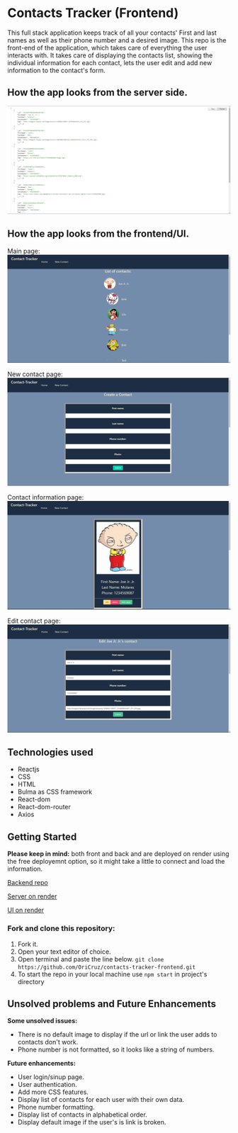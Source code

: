 # Contacts Tracker (Frontend)
This full stack application keeps track of all your contacts' First and last names as well as their phone number and a desired image. 
This repo is the front-end of the application, which takes care of everything the user interacts with. It takes care of displaying the contacts list, showing the individual information for each contact, lets the user edit and add new information to the contact's form. 

## How the app looks from the server side.
![backendImg](./src/imgs-readme/contact-tracker-backend.png)

## How the app looks from the frontend/UI.
Main page:
![frontend-Main](./src/imgs-readme/contact-tracker-frontend-main.png)

New contact page:
![frontend-New](./src/imgs-readme/contact-tracker-frontend-newpng.png)

Contact information page:
![frontend-Contact](./src/imgs-readme/contact-tracker-frontend-contact.png)

Edit contact page:
![frontend-Edit](./src/imgs-readme/contact-tracker-frontend-edit.png)

## Technologies used
- Reactjs
- CSS 
- HTML
- Bulma as CSS framework
- React-dom
- React-dom-router
- Axios

## Getting Started
**Please keep in mind:** both front and back and are deployed on render using the free deployemnt option, so it might take a little to connect and load the information.

[Backend repo](https://github.com/OriCruz/contacts-tracker-backend.git)

[Server on render](https://contacts-tracker-backend.onrender.com/contacts)

[UI on render](https://contacts-tracker-frontend.onrender.com/)

### Fork and clone this repository:
1. Fork it.
2. Open your text editor of choice.
3. Open terminal and paste the line below.
`git clone https://github.com/OriCruz/contacts-tracker-frontend.git`
4. To start the repo in your local machine use `npm start` in project's directory

## Unsolved problems and Future Enhancements
**Some unsolved issues:**
- There is no default image to display if the url or link the user adds to contacts don't work. 
- Phone number is not formatted, so it looks like a string of numbers.

**Future enhancements:**
- User login/sinup page.
- User authentication.
- Add more CSS features.
- Display list of contacts for each user with their own data.
- Phone number formatting.
- Display list of contacts in alphabetical order.
- Display default image if the user's is link is broken.
